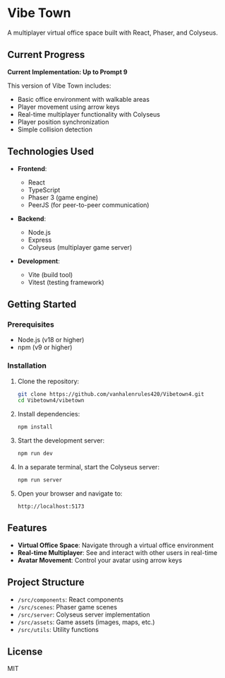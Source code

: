 # Vibe Town

A multiplayer virtual office space built with React, Phaser, and Colyseus.

## Current Progress

**Current Implementation: Up to Prompt 9**

This version of Vibe Town includes:

- Basic office environment with walkable areas
- Player movement using arrow keys
- Real-time multiplayer functionality with Colyseus
- Player position synchronization
- Simple collision detection

## Technologies Used

- **Frontend**:
  - React
  - TypeScript
  - Phaser 3 (game engine)
  - PeerJS (for peer-to-peer communication)

- **Backend**:
  - Node.js
  - Express
  - Colyseus (multiplayer game server)

- **Development**:
  - Vite (build tool)
  - Vitest (testing framework)

## Getting Started

### Prerequisites

- Node.js (v18 or higher)
- npm (v9 or higher)

### Installation

1. Clone the repository:
   ```bash
   git clone https://github.com/vanhalenrules420/Vibetown4.git
   cd Vibetown4/vibetown
   ```

2. Install dependencies:
   ```bash
   npm install
   ```

3. Start the development server:
   ```bash
   npm run dev
   ```

4. In a separate terminal, start the Colyseus server:
   ```bash
   npm run server
   ```

5. Open your browser and navigate to:
   ```
   http://localhost:5173
   ```

## Features

- **Virtual Office Space**: Navigate through a virtual office environment
- **Real-time Multiplayer**: See and interact with other users in real-time
- **Avatar Movement**: Control your avatar using arrow keys

## Project Structure

- `/src/components`: React components
- `/src/scenes`: Phaser game scenes
- `/src/server`: Colyseus server implementation
- `/src/assets`: Game assets (images, maps, etc.)
- `/src/utils`: Utility functions

## License

MIT
